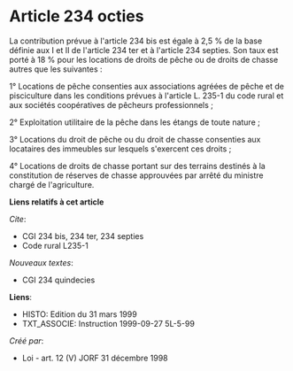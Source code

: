 # Article 234 octies

La contribution prévue à l'article 234 bis est égale à 2,5 % de la base définie aux I et II de l'article 234 ter et à
l'article 234 septies. Son taux est porté à 18 % pour les locations de droits de pêche ou de droits de chasse autres que les
suivantes :

1° Locations de pêche consenties aux associations agréées de pêche et de pisciculture dans les conditions prévues à l'article
L. 235-1 du code rural et aux sociétés coopératives de pêcheurs professionnels ;

2° Exploitation utilitaire de la pêche dans les étangs de toute nature ;

3° Locations du droit de pêche ou du droit de chasse consenties aux locataires des immeubles sur lesquels s'exercent ces
droits ;

4° Locations de droits de chasse portant sur des terrains destinés à la constitution de réserves de chasse approuvées par
arrêté du ministre chargé de l'agriculture.

**Liens relatifs à cet article**

_Cite_:

  - CGI 234 bis, 234 ter, 234 septies
  - Code rural L235-1

_Nouveaux textes_:

  - CGI 234 quindecies

**Liens**:

  - HISTO: Edition du 31 mars 1999
  - TXT_ASSOCIE: Instruction 1999-09-27 5L-5-99

_Créé par_:

  - Loi - art. 12 (V) JORF 31 décembre 1998
